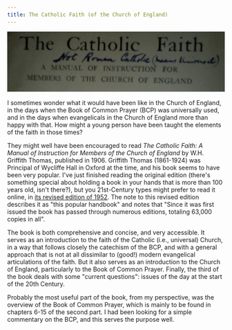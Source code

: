 ```yaml
---
title: The Catholic Faith (of the Church of England)
---
```

<img src="/assets/the-catholic-faith.jpg" title="The Catholic Faith" alt="The Catholic Faith">

I sometimes wonder what it would have been like in the Church of England, in the days when the Book of Common Prayer (BCP) was universally used, and in the days when evangelicals in the Church of England more than happy with that. How might a young person have been taught the elements of the faith in those times?

They might well have been encouraged to read _The Catholic Faith: A Manual of Instruction for Members of the Church of England_ by W.H. Griffith Thomas, published in 1906. Griffith Thomas (1861-1924) was Principal of Wycliffe Hall in Oxford at the time, and his book seems to have been very popular. I've just finished reading the original edition (there's something special about holding a book in your hands that is more than 100 years old, isn't there?), but you 21st-Century types might prefer to read it online, in [its revised edition of 1952](http://newscriptorium.com/assets/docs/anglican/miscellany/whgtcathfaith.htm). The note to this revised edition describes it as "this popular handbook" and notes that "Since it was first issued the book has passed through numerous editions, totaling 63,000 copies in all".

The book is both comprehensive and concise, and very accessible. It serves as an introduction to the faith of the Catholic (i.e., universal) Church, in a way that follows closely the catechism of the BCP, and with a general approach that is not at all dissimilar to (good!) modern evangelical articulations of the faith. But it also serves as an introduction to the Church of England, particularly to the Book of Common Prayer. Finally, the third of the book deals with some "current questions": issues of the day at the start of the 20th Century.

Probably the most useful part of the book, from my perspective, was the overview of the Book of Common Prayer, which is mainly to be found in chapters 6-15 of the second part. I had been looking for a simple commentary on the BCP, and this serves the purpose well.